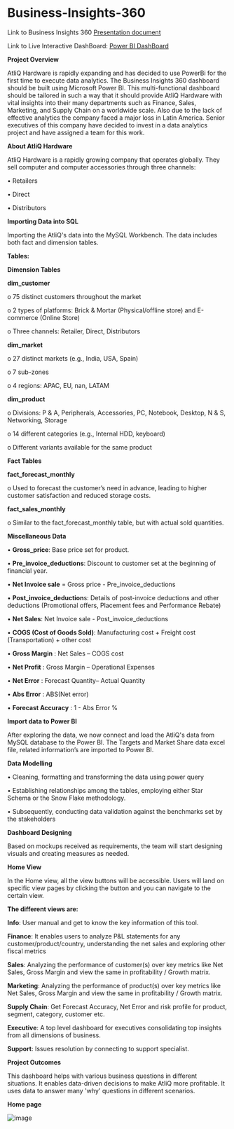 # Business-Insights-360

Link to Business Insights 360 [Presentation document](https://github.com/Janaki6/Business-Insights-360_Power-BI/blob/main/Business%20Insights%20360.pptx)

Link to Live Interactive DashBoard: [Power BI DashBoard](https://app.powerbi.com/groups/5082762d-bb99-48de-9870-8a8aaa8553d7/reports/2f3ee310-07f4-47de-abb6-ea35c345e74d/ReportSection375f6b10035b2ce223b8)

**Project Overview**

AtliQ Hardware is rapidly expanding and has decided to use PowerBi for the first time to execute data analytics. The Business Insights 360 dashboard should be built using Microsoft Power BI. 
This multi-functional dashboard should be tailored in such a way that it should provide AtliQ Hardware with vital insights into their many departments such as Finance, Sales, Marketing, and Supply Chain 
on a worldwide scale. Also due to the lack of effective analytics the company faced a major loss in Latin America. Senior executives of this company have decided to invest in a data analytics project 
and have assigned a team for this work.

**About AtliQ Hardware**

AtliQ Hardware is a rapidly growing company that operates globally. They sell computer and computer accessories through three channels:

•	Retailers

•	Direct

•	Distributors


**Importing Data into SQL**

Importing the AtliQ's data into the MySQL Workbench. The data includes both fact and dimension tables.


**Tables:**

**Dimension Tables**

**dim_customer**

o	75 distinct customers throughout the market

o	2 types of platforms: Brick & Mortar (Physical/offline store) and E-commerce (Online Store)

o	Three channels: Retailer, Direct, Distributors

**dim_market**

o	27 distinct markets (e.g., India, USA, Spain)

o	7 sub-zones

o	4 regions: APAC, EU, nan, LATAM

**dim_product**

o	Divisions: P & A, Peripherals, Accessories, PC, Notebook, Desktop, N & S, Networking, Storage

o	14 different categories (e.g., Internal HDD, keyboard)

o	Different variants available for the same product

**Fact Tables**

**fact_forecast_monthly**

o	Used to forecast the customer’s need in advance, leading to higher customer satisfaction and reduced storage costs.

**fact_sales_monthly**

o	Similar to the fact_forecast_monthly table, but with actual sold quantities.

**Miscellaneous Data**

•	**Gross_price**: Base price set for product.

•	**Pre_invoice_deductions**: Discount to customer set at the beginning of financial year.

•	**Net Invoice sale** = Gross price - Pre_invoice_deductions

•	**Post_invoice_deduction**s: Details of post-invoice deductions and other deductions (Promotional offers, Placement fees and Performance Rebate)

•	**Net Sales**: Net Invoice sale - Post_invoice_deductions

•	**COGS (Cost of Goods Sold)**: Manufacturing cost + Freight cost (Transportation) + other cost

•	**Gross Margin** : Net Sales – COGS cost

•	**Net Profit** : Gross Margin – Operational Expenses

•	**Net Error** :  Forecast Quantity– Actual Quantity

•	**Abs Error** :  ABS(Net error)

•	**Forecast Accuracy** :  1 - Abs Error %

**Import data to Power BI**

After exploring the data, we now connect and load the AtliQ's data from MySQL database to the Power BI. The Targets and Market Share data excel file, related information’s are imported to Power BI.

**Data Modelling**

•	Cleaning, formatting and transforming the data using power query

•	Establishing relationships among the tables, employing either Star Schema or the Snow Flake methodology.

•	Subsequently, conducting data validation against the benchmarks set by the stakeholders
   
**Dashboard Designing**

Based on mockups received as requirements, the team will start designing visuals and creating measures as needed.

**Home View**

In the Home view, all the view buttons will be accessible. Users will land on specific view pages by clicking the button and you can navigate to the certain view.


**The different views are:**

**Info**: User manual and get to know the key information of this tool.

**Finance**: It enables users to analyze P&L statements for any customer/product/country, understanding the net sales and exploring other fiscal metrics

**Sales**: Analyzing the performance of customer(s) over key metrics like Net Sales, Gross Margin and view the same in profitability / Growth matrix.

**Marketing**: Analyzing the performance of product(s) over key metrics like Net Sales, Gross Margin and view the same in profitability / Growth matrix.

**Supply Chain**:	Get Forecast Accuracy, Net Error and risk profile for product, segment, category, customer etc.

**Executive**:	A top level dashboard for executives consolidating top insights from all dimensions of business.

**Support**: Issues resolution by connecting to support specialist.

**Project Outcomes**

This dashboard helps with various business questions in different situations. It enables data-driven decisions to make AtliQ more profitable. It uses data to answer many 'why' questions in different scenarios.

**Home page**

![image](https://github.com/Janaki6/Business-Insights-360_Power-BI/assets/168548897/537349f7-5775-4e62-937d-88d398a2d2f7)

